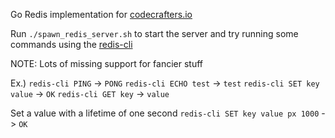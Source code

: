 Go Redis implementation for [codecrafters.io](https://codecrafters.io)

Run `./spawn_redis_server.sh` to start the server and try running some commands using the [redis-cli](https://redis.io/docs/latest/develop/connect/cli/)

NOTE: Lots of missing support for fancier stuff

Ex.)
`redis-cli PING` -> `PONG`
`redis-cli ECHO test` -> `test`
`redis-cli SET key value` -> `OK`
`redis-cli GET key` -> `value`

Set a value with a lifetime of one second
`redis-cli SET key value px 1000` -> `OK`